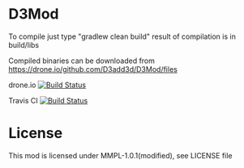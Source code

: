 D3Mod
=====

To compile just type "gradlew clean build" result of compilation is in build/libs

Compiled binaries can be downloaded from https://drone.io/github.com/D3add3d/D3Mod/files

drone.io [![Build Status](https://drone.io/github.com/D3add3d/D3Mod/status.png)](https://drone.io/github.com/D3add3d/D3Mod/latest)

Travis CI [![Build Status](https://travis-ci.org/D3add3d/D3Mod.svg?branch=master)](https://travis-ci.org/D3add3d/D3Mod)


License
=====

This mod is licensed under MMPL-1.0.1(modified), see LICENSE file

